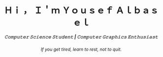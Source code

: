 <div style="position: relative; width: 50%; margin: 0 auto; overflow: hidden;">
</div></p>
<h1 align="center">Ｈｉ ， Ｉ＇ｍ Ｙｏｕｓｅｆ Ａｌｂａｓｅｌ </h1>
<h5 align="center">𝙲𝚘𝚖𝚙𝚞𝚝𝚎𝚛 𝚂𝚌𝚒𝚎𝚗𝚌𝚎 𝚂𝚝𝚞𝚍𝚎𝚗𝚝 | 𝙲𝚘𝚖𝚙𝚞𝚝𝚎𝚛 𝙶𝚛𝚊𝚙𝚑𝚒𝚌𝚜 𝙴𝚗𝚝𝚑𝚞𝚜𝚒𝚊𝚜𝚝 </h5>
<h6 align="center">If you get tired, learn to rest, not to quit.</h6>

